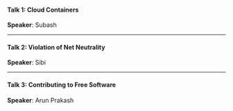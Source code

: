 #### Talk 1: Cloud Containers

**Speaker**: Subash

----

#### Talk 2: Violation of Net Neutrality

**Speaker**: Sibi

----

#### Talk 3: Contributing to Free Software

**Speaker**: Arun Prakash
